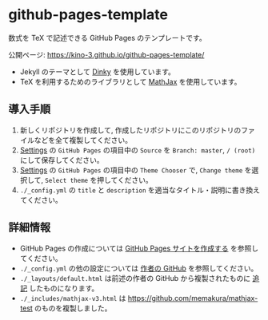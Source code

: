 # github-pages-template

数式を TeX で記述できる GitHub Pages のテンプレートです。

公開ページ: <https://kino-3.github.io/github-pages-template/>

- Jekyll のテーマとして [Dinky](https://github.com/pages-themes/dinky) を使用しています。
- TeX を利用するためのライブラリとして [MathJax](https://github.com/MathJax/MathJax) を使用しています。

## 導入手順

1. 新しくリポジトリを作成して, 作成したリポジトリにこのリポジトリのファイルなどを全て複製してください。
1. [Settings](../../settings) の `GitHub Pages` の項目中の `Source` を `Branch: master`, `/ (root)` にして保存してください。
1. [Settings](../../settings) の `GitHub Pages` の項目中の `Theme Chooser` で, `Change theme` を選択して, `Select theme` を押してください。
1. `./_config.yml` の `title` と `description` を適当なタイトル・説明に書き換えてください。

## 詳細情報

- GitHub Pages の作成については [GitHub Pages サイトを作成する](https://docs.github.com/ja/github/working-with-github-pages/creating-a-github-pages-site) を参照してください。
- `./_config.yml` の他の設定については [作者の GitHub](https://github.com/pages-themes/dinky) を参照してください。
- `./_layouts/default.html` は前述の作者の GitHub から複製されたものに [追記](https://github.com/kino-3/github-pages-template/commit/20e5db7af491d192ff4c7b645f0124899214e7ed) したものになります。
- `./_includes/mathjax-v3.html` は <https://github.com/memakura/mathjax-test> のものを複製しました。

